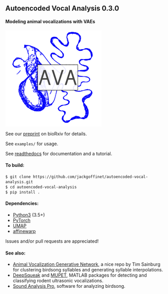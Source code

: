 ## Autoencoded Vocal Analysis 0.3.0
#### Modeling animal vocalizations with VAEs

<img src="docs/source/logo.png" width="300" align="middle" alt="logo">

See our [preprint](https://doi.org/10.1101/811661) on bioRxiv for details.

See `examples/` for usage.

See [readthedocs](https://autoencoded-vocal-analysis.readthedocs.io/en/latest/index.html)
for documentation and a tutorial.

#### To build:
```
$ git clone https://github.com/jackgoffinet/autoencoded-vocal-analysis.git
$ cd autoencoded-vocal-analysis
$ pip install .
```

#### Dependencies:
* [Python3](https://www.python.org/) (3.5+)
* [PyTorch](https://pytorch.org)
* [UMAP](https://umap-learn.readthedocs.io/)
* [affinewarp](https://github.com/ahwillia/affinewarp)

Issues and/or pull requests are appreciated!

#### See also:
* [Animal Vocalization Generative Network](https://github.com/timsainb/AVGN), a
	nice repo by Tim Sainburg for clustering birdsong syllables and generating
	syllable interpolations.
* [DeepSqueak](https://github.com/DrCoffey/DeepSqueak) and
	[MUPET](https://github.com/mvansegbroeck/mupet), MATLAB packages for
	detecting and classifying rodent ultrasonic vocalizations.
* [Sound Analysis Pro](http://www.soundanalysispro.com/), software for analyzing
	birdsong.
